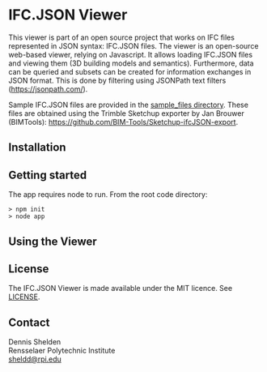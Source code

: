 # IFC.JSON Viewer

This viewer is part of an open source project that works on IFC files represented in JSON syntax: IFC.JSON files. The viewer is an open-source web-based viewer, relying on Javascript. It allows loading IFC.JSON files and viewing them (3D building models and semantics). Furthermore, data can be queried and subsets can be created for information exchanges in JSON format. This is done by filtering using JSONPath text filters (https://jsonpath.com/).

Sample IFC.JSON files are provided in the [sample_files directory](sample_files). These files are obtained using the Trimble Sketchup exporter by Jan Brouwer (BIMTools): https://github.com/BIM-Tools/Sketchup-ifcJSON-export.

## Installation



## Getting started
The app requires node to run. From the root code directory:

~~~~
> npm init 
> node app
~~~~



## Using the Viewer


## License
The IFC.JSON Viewer is made available under the MIT licence. See [LICENSE](LICENSE).

## Contact
Dennis Shelden  
Rensselaer Polytechnic Institute  
sheldd@rpi.edu
